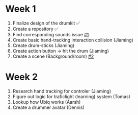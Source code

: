 # Week 1

1. Finalize design of the drumkit ✅
2. Create a repository ✅
3. Find corresponding sounds issue [#1](https://github.com/Aarsh2001/RythmiVerse/issues/1)
4. Create basic hand-tracking interaction collision (Jiaming)
5. Create drum-sticks (Jiaming)
6. Create action button -> hit the drum (Jiaming)
7. Create a scene (Background/room) [#2](https://github.com/Aarsh2001/RythmiVerse/issues/2)

# Week 2

1. Research hand tracking for controler (Jiaming)
2. Figure out logic for traficlight (learning) system (Tomas)
3. Lookup how Ubiq works (Aarsh)
4. Create a drummer avatar (Dennis)



